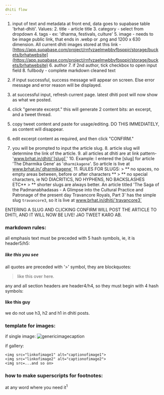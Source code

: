 ```yaml
---
dhiti flow
---
```


1. input of text and metadata at front end, data goes to supabase table 'brhat-dhiti'. Values:
    2. title - article title
    3. category - select from dropdown
    4. tags - ex: 'dharma, festivals, culture'
    5. image - needs to be image public link, that ends in .webp or .png and 1200 x 630 dimension. All current dhiti images stored at this link - [https://app.supabase.com/project/rnfvzaelmwbbvfbsppir/storage/buckets/brhatwebsite](https://app.supabase.com/project/rnfvzaelmwbbvfbsppir/storage/buckets/brhatwebsite)
    6. author
    7. if 2nd author, tick checkbox to open input field
    8. fullbody - complete markdown cleaned text 

2. if input successful, success message will appear on screen. Else error message and error reason will be displayed.

3. at successful input, refresh current page. latest dhiti post will now show as what we posted. 
4. click "generate excerpt." this will generate 2 content bits: an excerpt, and a tweet thread.
5. copy tweet content and paste for usage/editing. DO THIS IMMEDIATELY, as content will disappear.
6. edit excerpt content as required, and then click "CONFIRM."
7. you will be prompted to input the article slug. 
    8. article slug will determine the link of the article.
    9. all articles at dhiti are at link pattern- 'www.brhat.in/dhiti/`[slug]`'
    10. Example: I entered the [slug] for article 'The Dharmika Gene' as '`dharmikagene`'. So article is live at www.brhat.in/`dharmikagene`
    11. RULES FOR SLUGS:
            > ** no spaces, no empty areas between, before or after characters **
            > ** no special characters, ie NO DIACRITICS, NO HYPHENS, NO BACKSLASHES ETC**
            > ** shorter slugs are always better. An article titled 'The Saga of the Padmanabhadasas - A Glimpse into the Cultural Practice and Patronage of the present day Travancore Royals, Part 3' has the simple slug `travancore3`, so it is live at www.brhat.in/dhiti/`travancore3`
            
ENTERING A SLUG AND CLICKING CONFIRM WILL POST THE ARTICLE TO DHITI, AND IT WILL NOW BE LIVE!
JAO TWEET KARO AB.


### markdown rules:

all emphasis text must be preceded with 5 hash symbols, ie, it is header5/h5:

##### like this you see

all quotes are preceded with '>' symbol, they are blockquotes:

> like this over here.

any and all section headers are header4/h4, so they must begin with 4 hash symbols:

#### like this guy

we do not use h3, h2 and h1 in dhiti posts. 


### template for images:

if single image: <img src="imagelink_here_inside_quotes" alt="genericimagecaption"/>
            
if gallery:

<div class="rta-grid grid4 colgap200 rowgap200">

    <img src="linkofimage1" alt="captionofimage1">
    <img src="linkofimage2" alt="captionofimage2">
    <img src=...and so on>
    
</div>


### how to make superscripts for footnotes:
at any word where you need it<sup>1</sup>
